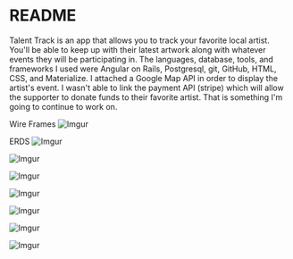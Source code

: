 # README

Talent Track is an app that allows you to track your favorite local artist.  You'll be able to keep up with their latest artwork along with whatever events they will be participating in.  The languages,  database, tools, and frameworks I used were Angular on Rails,  Postgresql, git, GitHub, HTML, CSS, and Materialize. I attached a Google Map API in order to display the artist's event.  I wasn't able to link the payment API (stripe) which will allow the supporter to donate funds to their favorite artist.  That is something I'm going to continue to work on.


Wire Frames
![Imgur](http://i.imgur.com/DMkV4l5.jpg)





ERDS
![Imgur](http://i.imgur.com/CeptKdA.jpg)

![Imgur](http://i.imgur.com/pg1fgvF.jpg)

![Imgur](http://i.imgur.com/8fIO7aK.jpg)

![Imgur](http://i.imgur.com/pnagGzJ.jpg)

![Imgur](http://i.imgur.com/bxnEhMb.jpg)

![Imgur](http://i.imgur.com/CLnl8rT.jpg)

![Imgur](http://i.imgur.com/RRABu6x.jpg)
